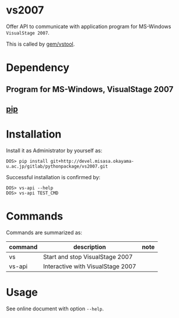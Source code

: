 # vs2007

Offer API to communicate with application program for MS-Windows `VisualStage 2007`.

This is called by [gem/vstool](http://babel.misasa.okayama-u.ac.jp/gems/vstool/tree/master).

# Dependency

## Program for MS-Windows, VisualStage 2007

## [pip](https://pip.pypa.io/en/latest/installing.html "download and DOS> python get-pip.py")


# Installation

Install it as Administrator by yourself as:

    DOS> pip install git+http://devel.misasa.okayama-u.ac.jp/gitlab/pythonpackage/vs2007.git

Successful installation is confirmed by:

    DOS> vs-api --help
    DOS> vs-api TEST_CMD

# Commands

Commands are summarized as:

| command | description                       | note |
| ------- | --------------------------------- | ---- |
| vs      | Start and stop VisualStage 2007   |      |
| vs-api  | Interactive with VisualStage 2007 |      |


# Usage

See online document with option `--help`.